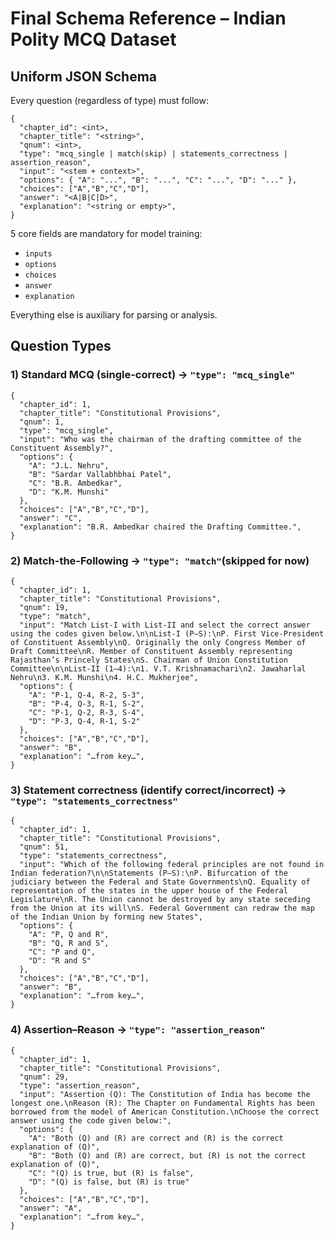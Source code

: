 # Final Schema Reference – Indian Polity MCQ Dataset

## Uniform JSON Schema
Every question (regardless of type) must follow:

```
{
  "chapter_id": <int>,
  "chapter_title": "<string>",
  "qnum": <int>,
  "type": "mcq_single | match(skip) | statements_correctness | assertion_reason",
  "input": "<stem + context>",
  "options": { "A": "...", "B": "...", "C": "...", "D": "..." },
  "choices": ["A","B","C","D"],
  "answer": "<A|B|C|D>",
  "explanation": "<string or empty>",
}
```

5 core fields are mandatory for model training:
- `inputs`
- `options`
- `choices`
- `answer`
- `explanation`

Everything else is auxiliary for parsing or analysis.

## Question Types

### 1) Standard MCQ (single-correct) → `"type": "mcq_single"`

```
{
  "chapter_id": 1,
  "chapter_title": "Constitutional Provisions",
  "qnum": 1,
  "type": "mcq_single",
  "input": "Who was the chairman of the drafting committee of the Constituent Assembly?",
  "options": {
    "A": "J.L. Nehru",
    "B": "Sardar Vallabhbhai Patel",
    "C": "B.R. Ambedkar",
    "D": "K.M. Munshi"
  },
  "choices": ["A","B","C","D"],
  "answer": "C",
  "explanation": "B.R. Ambedkar chaired the Drafting Committee.",
}
```

### 2) Match-the-Following → `"type": "match"`(skipped for now)

```
{
  "chapter_id": 1,
  "chapter_title": "Constitutional Provisions",
  "qnum": 19,
  "type": "match",
  "input": "Match List-I with List-II and select the correct answer using the codes given below.\n\nList-I (P–S):\nP. First Vice-President of Constituent Assembly\nQ. Originally the only Congress Member of Draft Committee\nR. Member of Constituent Assembly representing Rajasthan’s Princely States\nS. Chairman of Union Constitution Committee\n\nList-II (1–4):\n1. V.T. Krishnamachari\n2. Jawaharlal Nehru\n3. K.M. Munshi\n4. H.C. Mukherjee",
  "options": {
    "A": "P-1, Q-4, R-2, S-3",
    "B": "P-4, Q-3, R-1, S-2",
    "C": "P-1, Q-2, R-3, S-4",
    "D": "P-3, Q-4, R-1, S-2"
  },
  "choices": ["A","B","C","D"],
  "answer": "B",
  "explanation": "…from key…",
}
```

### 3) Statement correctness (identify correct/incorrect) → `"type": "statements_correctness"`

```
{
  "chapter_id": 1,
  "chapter_title": "Constitutional Provisions",
  "qnum": 51,
  "type": "statements_correctness",
  "input": "Which of the following federal principles are not found in Indian federation?\n\nStatements (P–S):\nP. Bifurcation of the judiciary between the Federal and State Governments\nQ. Equality of representation of the states in the upper house of the Federal Legislature\nR. The Union cannot be destroyed by any state seceding from the Union at its will\nS. Federal Government can redraw the map of the Indian Union by forming new States",
  "options": {
    "A": "P, Q and R",
    "B": "Q, R and S",
    "C": "P and Q",
    "D": "R and S"
  },
  "choices": ["A","B","C","D"],
  "answer": "B",
  "explanation": "…from key…",
}
```

### 4) Assertion–Reason → `"type": "assertion_reason"`

```
{
  "chapter_id": 1,
  "chapter_title": "Constitutional Provisions",
  "qnum": 29,
  "type": "assertion_reason",
  "input": "Assertion (Q): The Constitution of India has become the longest one.\nReason (R): The Chapter on Fundamental Rights has been borrowed from the model of American Constitution.\nChoose the correct answer using the code given below:",
  "options": {
    "A": "Both (Q) and (R) are correct and (R) is the correct explanation of (Q)",
    "B": "Both (Q) and (R) are correct, but (R) is not the correct explanation of (Q)",
    "C": "(Q) is true, but (R) is false",
    "D": "(Q) is false, but (R) is true"
  },
  "choices": ["A","B","C","D"],
  "answer": "A",
  "explanation": "…from key…",
}
```